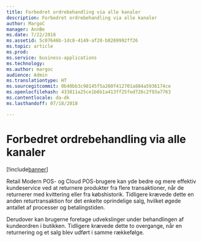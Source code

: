 ```yaml
---
title: Forbedret ordrebehandling via alle kanaler
description: Forbedret ordrebehandling via alle kanaler
author: MargoC
manager: AnnBe
ms.date: 7/22/2018
ms.assetid: 5c07646b-1dc8-4149-af28-b8269992ff26
ms.topic: article
ms.prod: 
ms.service: business-applications
ms.technology: 
ms.author: margoc
audience: Admin
ms.translationtype: HT
ms.sourcegitcommit: 0b40bb3c98145f5a260f412701a884a5936174ce
ms.openlocfilehash: 433811a25ce1b6b1a413ff25fed726c2f93a7763
ms.contentlocale: da-dk
ms.lasthandoff: 07/18/2018

---
```

#  <a name="improved-omni-channel-order-processing"></a>Forbedret ordrebehandling via alle kanaler


[!include[banner](../../includes/banner.md)]

Retail Modern POS- og Cloud POS-brugere kan yde bedre og mere effektiv kundeservice ved at returnere produkter fra flere transaktioner, når de returnerer med kvittering eller fra købshistorik. Tidligere krævede dette en anden returtransaktion for det enkelte oprindelige salg, hvilket øgede antallet af processer og betalingstiden.

Derudover kan brugerne foretage udvekslinger under behandlingen af kundeordren i butikken. Tidligere krævede dette to overgange, når en returnering og et salg blev udført i samme rækkefølge.

